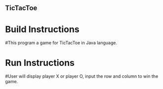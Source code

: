 ## TicTacToe
# Build Instructions
#This program a game for TicTacToe in Java language.
# Run Instructions
#User will display player X or player O, input the row and column to win the game.
